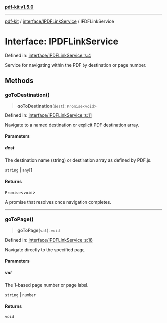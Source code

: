 [**pdf-kit v1.5.0**](../../../README.md)

***

[pdf-kit](../../../modules.md) / [interface/IPDFLinkService](../README.md) / IPDFLinkService

# Interface: IPDFLinkService

Defined in: [interface/IPDFLinkService.ts:4](https://github.com/AmanKrr/pdf-kit/blob/643d0632fa36ecc0aadec82bd84cd2b2b2eefb0e/src/interface/IPDFLinkService.ts#L4)

Service for navigating within the PDF by destination or page number.

## Methods

### goToDestination()

> **goToDestination**(`dest`): `Promise`\<`void`\>

Defined in: [interface/IPDFLinkService.ts:11](https://github.com/AmanKrr/pdf-kit/blob/643d0632fa36ecc0aadec82bd84cd2b2b2eefb0e/src/interface/IPDFLinkService.ts#L11)

Navigate to a named destination or explicit PDF destination array.

#### Parameters

##### dest

The destination name (string) or destination array as defined by PDF.js.

`string` | `any`[]

#### Returns

`Promise`\<`void`\>

A promise that resolves once navigation completes.

***

### goToPage()

> **goToPage**(`val`): `void`

Defined in: [interface/IPDFLinkService.ts:18](https://github.com/AmanKrr/pdf-kit/blob/643d0632fa36ecc0aadec82bd84cd2b2b2eefb0e/src/interface/IPDFLinkService.ts#L18)

Navigate directly to the specified page.

#### Parameters

##### val

The 1-based page number or page label.

`string` | `number`

#### Returns

`void`
